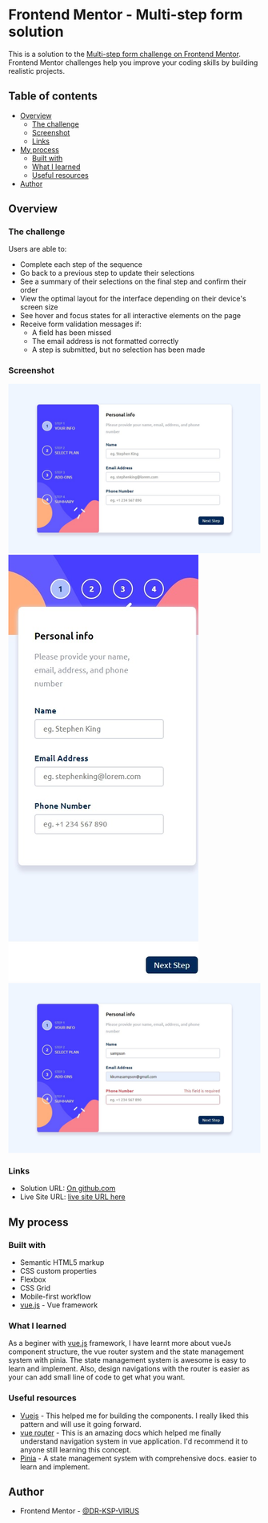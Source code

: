 # Frontend Mentor - Multi-step form solution

This is a solution to the [Multi-step form challenge on Frontend Mentor](https://www.frontendmentor.io/challenges/multistep-form-YVAnSdqQBJ). Frontend Mentor challenges help you improve your coding skills by building realistic projects. 

## Table of contents

- [Overview](#overview)
  - [The challenge](#the-challenge)
  - [Screenshot](#screenshot)
  - [Links](#links)
- [My process](#my-process)
  - [Built with](#built-with)
  - [What I learned](#what-i-learned)
  - [Useful resources](#useful-resources)
- [Author](#author)


## Overview

### The challenge

Users are able to:

- Complete each step of the sequence
- Go back to a previous step to update their selections
- See a summary of their selections on the final step and confirm their order
- View the optimal layout for the interface depending on their device's screen size
- See hover and focus states for all interactive elements on the page
- Receive form validation messages if:
  - A field has been missed
  - The email address is not formatted correctly
  - A step is submitted, but no selection has been made

### Screenshot

![Desktop Solution](./design/solution/desktop-solution.jpeg)
![Mobile Solution](./design/solution/mobile-solution.jpeg)
![desktop Solution error](./design/solution/desktop-error.jpeg)

### Links

- Solution URL: [On github.com](https://github.com/DR-KSP-VIRUS/multi-step-form-app.git)
- Live Site URL: [live site URL here](https://multi-step-form-app-cyan.vercel.app/#/)

## My process

### Built with

- Semantic HTML5 markup
- CSS custom properties
- Flexbox
- CSS Grid
- Mobile-first workflow
- [vue.js](https://vuejs.org/) - Vue framework


### What I learned

As a beginer with [vue.js](https://vuejs.org/) framework, I have learnt more about vueJs component structure, the vue router system and the state management system with pinia.
The state management system is awesome is easy to learn and implement. Also, design navigations with the router is easier as your can add small line of code to get what you want.

### Useful resources

- [Vuejs](https://vuejs.org/) - This helped me for building the components. I really liked this pattern and will use it going forward.
- [vue router](https://router.vuejs.org/) - This is an amazing docs which helped me finally understand navigation system in vue application. I'd recommend it to anyone still learning this concept.
- [Pinia](https://pinia.vuejs.org/) - A state management system with comprehensive docs. easier to learn and implement.


## Author


- Frontend Mentor - [@DR-KSP-VIRUS](https://www.frontendmentor.io/profile/DR-KSP-VIRUS)

